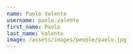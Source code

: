 ```yaml
---
name: Paolo Valente
username: paolo.valente
first_name: Paolo
last_name: Valente
image: /assets/images/people/paolo.jpg
---
```

